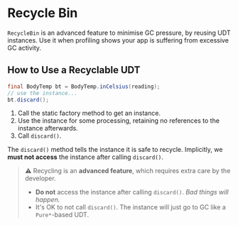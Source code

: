 # Recycle Bin

`RecycleBin` is an advanced feature to minimise GC pressure, by reusing UDT instances.
Use it when profiling shows your app is suffering from excessive GC activity.

## How to Use a Recyclable UDT

```java
final BodyTemp bt = BodyTemp.inCelsius(reading);
// use the instance...
bt.discard();
```

1. Call the static factory method to get an instance.
2. Use the instance for some processing, retaining no references to the instance afterwards.
3. Call `discard()`.

The `discard()` method tells the instance it is safe to recycle.
Implicitly, we **must not access** the instance after calling `discard()`.

> :warning:
> Recycling is an **advanced feature**, which requires extra care by the developer.
> - **Do not** access the instance after calling `discard()`.
>   *Bad things will happen.*
> - It's OK to not call `discard()`.
>   The instance will just go to GC like a `Pure*`-based UDT.
